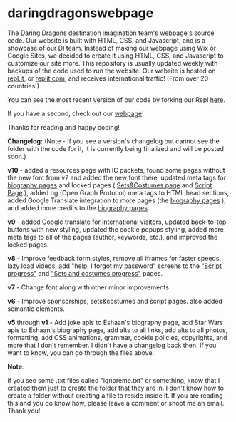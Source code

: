 # daringdragonswebpage
The Daring Dragons destination imagination team's [webpage](https://daringdragons.eshaanahuja.repl.co)'s source code. Our website is built with HTML, CSS, and Javascript, and is a showcase of our DI team. Instead of making our webpage using Wix or Google Sites, we decided to create it using HTML, CSS, and Javascript to customize our site more. This repository is usually updated weekly with backups of the code used to run the website. Our website is hosted on [repl.it](https://replit.com), or [replit.com](https://replit.com), and receives international traffic! (From over 20 countries!)

You can see the most recent version of our code by forking our Repl [here](https://replit.com/@EshaanAhuja/DaringDragons#index.html).

If you have a second, check out our [webpage](https://daringdragons.eshaanahuja.repl.co)!

Thanks for reading and happy coding!


**Changelog:** (Note - If you see a version's changelog but cannot see the folder with the code for it, it is currently being finalized and will be posted soon.)

**v10** - added a resources page with IC packets, found some pages without the new font from v7 and added the new font there, updated meta tags for [biography pages](https://daringdragons.eshaanahuja.repl.co/index.html#:~:text=solving%20and%20innovation.-,Our%20Team%20Members,-%2D%20you%20can%20read) and locked pages ( [Sets&Costumes page](https://daringdragons.eshaanahuja.repl.co/sets&costumes.html) and [Script Page](https://daringdragons.eshaanahuja.repl.co/script.html).), added og (Open Graph Protocol) meta tags to HTML head sections, added Google Translate integration to more pages (the [biography pages](https://daringdragons.eshaanahuja.repl.co/index.html#:~:text=solving%20and%20innovation.-,Our%20Team%20Members,-%2D%20you%20can%20read) ), and added more credits to the [biography pages](https://daringdragons.eshaanahuja.repl.co/index.html#:~:text=solving%20and%20innovation.-,Our%20Team%20Members,-%2D%20you%20can%20read).


**v9** - added Google translate for international visitors, updated back-to-top buttons with new styling, updated the cookie popups styling, added more meta tags to all of the pages (author, keywords, etc.), and improved the locked pages.


**v8** - Improve feedback form styles, remove all iframes for faster speeds, lazy load videos, add "help, I forgot my password" screens to the ["Script progress"](https://daringdragons.eshaanahuja.repl.co/script.html) and ["Sets and costumes progress"](https://daringdragons.eshaanahuja.repl.co/sets&costumes.html) pages.


 **v7** - Change font along with other minor improvements
 
 
 **v6** - Improve sponsorships, sets&costumes and script pages. also added semantic elements.
 
 
**v5** through **v1** - Add joke apis to Eshaan's biography page, add Star Wars apis to Eshaan's biography page, add alts to all links, add alts to all photos, formatting, add CSS animations, grammar, cookie policies, copyrights, and more that I don't remember. I didn't have a changelog back then. If you want to know, you can go through the files above.


 **Note**: 
 
 if you see some .txt files called "ignoreme.txt" or something, know that I created them just to create the folder that they are in. I don't know how to create a folder without creating a file to reside inside it. If you are reading this and you do know how, please leave a comment or shoot me an email. Thank you!
